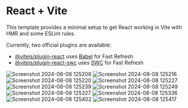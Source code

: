 # React + Vite

This template provides a minimal setup to get React working in Vite with HMR and some ESLint rules.

Currently, two official plugins are available:

- [@vitejs/plugin-react](https://github.com/vitejs/vite-plugin-react/blob/main/packages/plugin-react/README.md) uses [Babel](https://babeljs.io/) for Fast Refresh
- [@vitejs/plugin-react-swc](https://github.com/vitejs/vite-plugin-react-swc) uses [SWC](https://swc.rs/) for Fast Refresh



![Screenshot 2024-08-08 125208](https://github.com/user-attachments/assets/6cc90260-bbc5-4f82-8407-87a69be4f13b)
![Screenshot 2024-08-08 125216](https://github.com/user-attachments/assets/fd67302e-3ae7-4ea7-8fd2-8dac4b22983c)
![Screenshot 2024-08-08 125220](https://github.com/user-attachments/assets/01514e9c-c174-489c-b113-0feb3eeff6a8)
![Screenshot 2024-08-08 125227](https://github.com/user-attachments/assets/1b2d9fbc-2de4-4c23-927e-f8705bcc7ac4)
![Screenshot 2024-08-08 125239](https://github.com/user-attachments/assets/cad3da0b-d328-4f82-82bb-074806ce0ea0)
![Screenshot 2024-08-08 125249](https://github.com/user-attachments/assets/21d44560-ce74-4da3-ace7-ac3def20effb)
![Screenshot 2024-08-08 125327](https://github.com/user-attachments/assets/3ff87fc3-6fcb-49dc-b688-f9c6c27cee6a)
![Screenshot 2024-08-08 125336](https://github.com/user-attachments/assets/c5f87f35-89b1-4537-98e0-3c883a0fbfc4)
![Screenshot 2024-08-08 125402](https://github.com/user-attachments/assets/f2e3da77-6efe-468f-a8ca-cef80c5dbff8)
![Screenshot 2024-08-08 125417](https://github.com/user-attachments/assets/71be2c79-1dc8-481a-87af-2758c07a5996)
